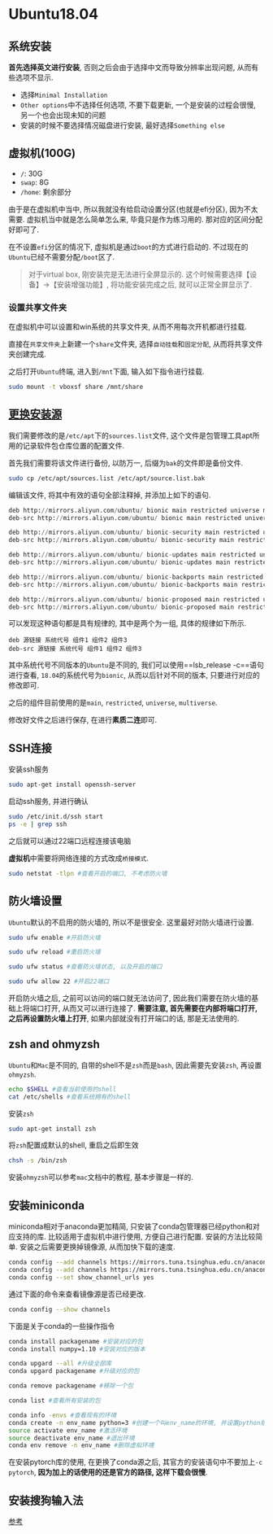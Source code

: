 # Ubuntu18.04

## 系统安装

**首先选择英文进行安装**, 否则之后会由于选择中文而导致分辨率出现问题, 从而有些选项不显示.

- 选择`Minimal Installation`
- `Other options`中不选择任何选项, 不要下载更新, 一个是安装的过程会很慢, 另一个也会出现未知的问题
- 安装的时候不要选择情况磁盘进行安装, 最好选择`Something else`

## 虚拟机(100G)

- `/`: 30G
- `swap`: 8G
- `/home`: 剩余部分

由于是在虚拟机中当中, 所以我就没有给启动设置分区(也就是efi分区), 因为不太需要. 虚拟机当中就是怎么简单怎么来, 毕竟只是作为练习用的. 那对应的区间分配好即可了.

在不设置`efi`分区的情况下, 虚拟机是通过`boot`的方式进行启动的. 不过现在的`Ubuntu`已经不需要分配`/boot`区了.

> 对于virtual box, 刚安装完是无法进行全屏显示的. 这个时候需要选择【设备】->【安装增强功能】, 将功能安装完成之后, 就可以正常全屏显示了.

### 设置共享文件夹

在虚拟机中可以设置和win系统的共享文件夹, 从而不用每次开机都进行挂载.

直接在`共享文件夹`上新建一个`share`文件夹, 选择`自动挂载`和`固定分配`, 从而将共享文件夹创建完成.

之后打开`Ubuntu`终端, 进入到`/mnt`下面, 输入如下指令进行挂载.

```bash
sudo mount -t vboxsf share /mnt/share
```

## [更换安装源](https://blog.csdn.net/zhangjiahao14/article/details/80554616)

我们需要修改的是`/etc/apt`下的`sources.list`文件, 这个文件是包管理工具apt所用的记录软件包仓库位置的配置文件.

首先我们需要将该文件进行备份, 以防万一, 后缀为`bak`的文件即是备份文件.

```bash
sudo cp /etc/apt/sources.list /etc/apt/source.list.bak
```

编辑该文件, 将其中有效的语句全部注释掉, 并添加上如下的语句.

```python
deb http://mirrors.aliyun.com/ubuntu/ bionic main restricted universe multiverse
deb-src http://mirrors.aliyun.com/ubuntu/ bionic main restricted universe multiverse

deb http://mirrors.aliyun.com/ubuntu/ bionic-security main restricted universe multiverse
deb-src http://mirrors.aliyun.com/ubuntu/ bionic-security main restricted universe multiverse

deb http://mirrors.aliyun.com/ubuntu/ bionic-updates main restricted universe multiverse
deb-src http://mirrors.aliyun.com/ubuntu/ bionic-updates main restricted universe multiverse

deb http://mirrors.aliyun.com/ubuntu/ bionic-backports main restricted universe multiverse
deb-src http://mirrors.aliyun.com/ubuntu/ bionic-backports main restricted universe multiverse

deb http://mirrors.aliyun.com/ubuntu/ bionic-proposed main restricted universe multiverse
deb-src http://mirrors.aliyun.com/ubuntu/ bionic-proposed main restricted universe multiverse
```

可以发现这种语句都是具有规律的, 其中是两个为一组, 具体的规律如下所示.

```
deb 源链接 系统代号 组件1 组件2 组件3
deb-src 源链接 系统代号 组件1 组件2 组件3
```

其中系统代号不同版本的`Ubuntu`是不同的, 我们可以使用==lsb_release -c==语句进行查看, `18.04`的系统代号为`bionic`, 从而以后针对不同的版本, 只要进行对应的修改即可.

之后的组件目前使用的是`main`, `restricted`, `universe`, `multiverse`.

修改好文件之后进行保存, 在进行**素质二连**即可.

## SSH连接

安装ssh服务

```bash
sudo apt-get install openssh-server
```

启动ssh服务, 并进行确认

```bash
sudo /etc/init.d/ssh start
ps -e | grep ssh
```

之后就可以通过22端口远程连接该电脑

**虚拟机**中需要将网络连接的方式改成`桥接模式`.

```bash
sudo netstat -tlpn #查看开启的端口, 不考虑防火墙
```

## 防火墙设置

`Ubuntu`默认的不启用的防火墙的, 所以不是很安全. 这里最好对防火墙进行设置.

```bash
sudo ufw enable #开启防火墙

sudo ufw reload #重启防火墙

sudo ufw status #查看防火墙状态, 以及开启的端口

sudo ufw allow 22 #开启22端口
```

开启防火墙之后, 之前可以访问的端口就无法访问了, 因此我们需要在防火墙的基础上将端口打开, 从而又可以进行连接了. **需要注意, 首先需要在内部将端口打开, 之后再设置防火墙上打开**, 如果内部就没有打开端口的话, 那是无法使用的.

## zsh and ohmyzsh

`Ubuntu`和`Mac`是不同的, 自带的shell不是`zsh`而是`bash`, 因此需要先安装`zsh`, 再设置`ohmyzsh`.

```bash
echo $SHELL #查看当前使用的shell
cat /etc/shells #查看系统拥有的shell
```

安装`zsh`

```bash
sudo apt-get install zsh
```

将`zsh`配置成默认的shell, 重启之后即生效

```bash
chsh -s /bin/zsh
```

安装`ohmyzsh`可以参考`mac`文档中的教程, 基本步骤是一样的.

## 安装miniconda

miniconda相对于anaconda更加精简, 只安装了conda包管理器已经python和对应支持的库. 比较适用于虚拟机中进行使用, 方便自己进行配置. 安装的方法比较简单. 安装之后需要更换掉镜像源, 从而加快下载的速度.

```bash
conda config --add channels https://mirrors.tuna.tsinghua.edu.cn/anaconda/pkgs/free/
conda config --add channels https://mirrors.tuna.tsinghua.edu.cn/anaconda/pkgs/main/
conda config --set show_channel_urls yes
```

通过下面的命令来查看镜像源是否已经更改.

```bash
conda config --show channels
```

下面是关于conda的一些操作指令

```bash
conda install packagename #安装对应的包
conda install numpy=1.10 #安装对应的版本

conda upgard --all #升级全部库
conda upgard packagename #升级对应的包

conda remove packagename #移除一个包

conda list #查看所有安装的包

conda info -envs #查看现有的环境
conda create -n env_name python=3 #创建一个叫env_name的环境, 并设置python版本为3
source activate env_name #激活环境
source deactivate env_name #退出环境
conda env remove -n env_name #删除虚拟环境
```

在安装pytorch库的使用, 在更换了conda源之后, 其官方的安装语句中不要加上`-c pytorch`, **因为加上的话使用的还是官方的路径, 这样下载会很慢**.

## 安装搜狗输入法

[参考](https://www.cnblogs.com/tyty-Somnuspoppy/p/10007694.html)

